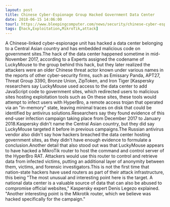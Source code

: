 ```yaml
---
layout: post
title: Chinese Cyber-Espionage Group Hacked Government Data Center
date: 2018-06-15 14:06:00
tourl: https://www.bleepingcomputer.com/news/security/chinese-cyber-espionage-group-hacked-government-data-center/
tags: [hack,Exploitation,MikroTik,attack]
---
```

A Chinese-linked cyber-espionage unit has hacked a data center belonging to a Central Asian country and has embedded malicious code on government sites.The hack of the data center happened sometime in mid-November 2017, according to a Experts assigned the codename of LuckyMouse to the group behind this hack, but they later realized the attackers were an older Chinese threat actor known under various names in the reports of other cyber-security firms, such as Emissary Panda, APT27, Threat Group 3390, Bronze Union, ZipToken, and Iron Tiger [Kaspersky researchers say LuckyMouse used access to the data center to add JavaScript code to government sites, which redirected users to malicious sites hosting exploitation tools such as On these sites, these tools would attempt to infect users with HyperBro, a remote access trojan that operated via an "in-memory" state, leaving minimal traces on disk that could be identified by antivirus solutions.Researchers say they found evidence of this end-user infection campaign taking place from December 2017 to January 2018.Kaspersky didn't name the Central Asian country, but they did say LuckyMouse targeted it before in previous campaigns.The Russian antivirus vendor also didn't say how hackers breached the data center hosting government sites, as they didn't have enough evidence to formulate a conclusion.Another detail that also stood out was that LuckyMouse appears to have hacked a MikroTik router to host the command and control server of the HyperBro RAT. Attackers would use this router to control and retrieve data from infected victims, putting an additional layer of anonymity between them, victims, and forensic investigators.This is not the first time that nation-state hackers have used routers as part of their attack infrastructure, this being "The most unusual and interesting point here is the target. A national data center is a valuable source of data that can also be abused to compromise official websites," Kaspersky expert Denis Legezo explained. "Another interesting point is the Mikrotik router, which we believe was hacked specifically for the campaign."
